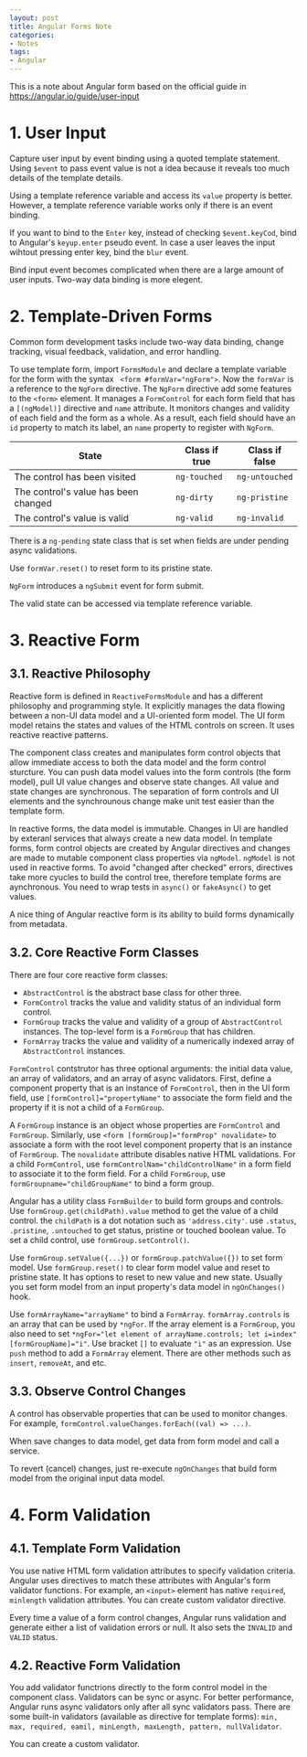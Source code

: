 ```yaml
---
layout: post
title: Angular Forms Note
categories:
- Notes
tags:
- Angular
---
```


This is a note about Angular form based on the official guide in https://angular.io/guide/user-input 

# 1. User Input
Capture user input by event binding using a quoted template statement. Using `$event` to pass event value is not a idea because it reveals too much details of the template details. 

Using a template reference variable and access its `value` property is better. However, a template reference variable works only if there is an event binding. 

If you want to bind to the `Enter` key, instead of checking `$event.keyCod`, bind to Angular's `keyup.enter` pseudo event. In case a user leaves the input wihtout pressing enter key, bind the `blur` event. 

Bind input event becomes complicated when there are a large amount of user inputs. Two-way data binding is more elegent. 

# 2. Template-Driven Forms
Common form development tasks include two-way data binding, change tracking, visual feedback, validation, and error handling.

To use template form, import `FormsModule` and declare a template variable for the form with the syntax ` <form #formVar="ngForm">`. Now the `formVar` is a reference to the `NgForm` directive. The `NgForm` directive add some features to the `<form>` element. It manages a `FormControl` for each form field that has a `[(ngModel)]` directive and `name` attribute. It monitors changes and validity of each field and the form as a whole. As a result, each field should have an `id` property to match its label, an `name` property to register with `NgForm`. 

State | Class if true | Class if false
--- | --- | --- 
The control has been visited | `ng-touched` | `ng-untouched`
The control's value has been changed | `ng-dirty` | `ng-pristine`
The control's value is valid | `ng-valid` | `ng-invalid`

There is a `ng-pending` state class that is set when fields are under pending async validations. 

Use `formVar.reset()` to reset form to its pristine state. 

`NgForm` introduces a `ngSubmit` event for form submit. 

The valid state can be accessed via template reference variable. 

# 3. Reactive Form
## 3.1. Reactive Philosophy
Reactive form is defined in `ReactiveFormsModule` and has a different philosophy and programming style. It explicitly manages the data flowing between a non-UI data model and a UI-oriented form model. The UI form model retains the states and values of the HTML controls on screen. It uses reactive reactive patterns. 

The component class creates and manipulates form control objects that allow immediate access to both the data model and the form control sturcture. You can push data model values into the form controls (the form model), pull UI value changes and observe state changes. All value and state changes are synchronous. The separation of form controls and UI elements and the synchrounous change make unit test easier than the template form. 

In reactive forms, the data model is immutable. Changes in UI are handled by exteranl services that always create a new data model. In template forms, form control objects are created by Angular directives and changes are made to mutable component class properties via `ngModel`. `ngModel` is not used in reactive forms. To avoid "changed after checked" errors, directives take more cyucles to build the control tree, therefore template forms are aynchronous. You need to wrap tests  in `async()` or `fakeAsync()` to get values. 

A nice thing of Angular reactive form is its ability to build forms dynamically from metadata. 

## 3.2. Core Reactive Form Classes
There are four core reactive form classes: 
* `AbstractControl` is the abstract base class for other three.
* `FormControl` tracks the value and validity status of an individual form control.
* `FormGroup` tracks the value and validity of a group of `AbstractControl` instances. The top-level form is a `FormGroup` that has children. 
* `FormArray` tracks the value and validity of a numerically indexed array of `AbstractControl` instances. 

`FormControl` contstrutor has three optional arguments: the initial data value, an array of validators, and an array of async validators. First, define a component property that is an instance of `FormControl`, then in the UI form field, use `[formControl]="propertyName"` to associate the form field and the property if it is not a child of a `FormGroup`. 

A `FormGroup` instance is an object whose properties are `FormControl` and `FormGroup`. Similarly, use `<form [formGroup]="formProp" novalidate>` to associate a form with the root level component property that is an instance of `FormGroup`. The `novalidate` attribute disables native HTML validations. For a child `FormControl`, use `formControlNam="childControlName"` in a form field to associate it to the form field. For a child `FormGroup`, use `formGroupname="childGroupName"` to bind a form group. 

Angular has a utility class `FormBuilder` to build form groups and controls. Use `formGroup.get(childPath).value` method to get the value of a child control. the `childPath` is a dot notation such as `'address.city'`. use `.status`, `.pristine`, `.untouched` to get status, pristine or touched boolean value. To set a child control, use `formGroup.setControl()`. 

Use `formGroup.setValue({...})` or `formGroup.patchValue({})` to set form model. Use `formGroup.reset()` to clear form model value and reset to pristine state. It has options to reset to new value and new state. Usually you set form model from an input property's data model in `ngOnChanges()` hook. 

Use `formArrayName="arrayName"` to bind a `FormArray`. `formArray.controls` is an array that can be used by `*ngFor`. If the array element is a `FormGroup`, you also need to set `*ngFor="let element of arrayName.controls; let i=index" [formGroupName]="i"`. Use bracket `[]` to evaluate `"i"` as an expression. Use `push` method to add a `FormArray` element. There are other methods such as `insert`, `removeAt`, and etc. 

## 3.3. Observe Control Changes
A control has observable properties that can be used to monitor changes. For example, `formControl.valueChanges.forEach((val) => ...)`. 

When save changes to data model, get data from form model and call a service. 

To revert (cancel) changes, just re-execute `ngOnChanges` that build form model from the original input data model. 

# 4. Form Validation
## 4.1. Template Form Validation
You use native HTML form validation attributes to specify validation criteria. Angular uses directives to match these attributes with Angular's form validator functions. For example, an `<input>` element has native `required`, `minlength` validation attributes. You can create custom validator directive. 

Every time a value of a form control changes, Angular runs validation and generate either a list of validation errors or null. It also sets the `INVALID` and `VALID` status. 

## 4.2. Reactive Form Validation
You add validator functrions directly to the form control model in the component class. Validators can be sync or async. For better performance, Angular runs async validators only after all sync validators pass. There are some built-in validators (available as directive for template forms): `min, max, required, eamil, minLength, maxLength, pattern, nullValidator`. 

You can create a custom validator. 
